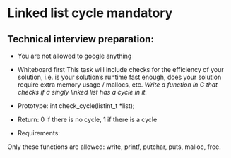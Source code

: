 # Linked list cycle mandatory
## Technical interview preparation:

- You are not allowed to google anything
- Whiteboard first
This task will include checks for the efficiency of your solution, i.e. is your solution’s runtime fast enough, does your solution require extra memory usage / mallocs, etc.
*Write a function in C that checks if a singly linked list has a cycle in it.*

- Prototype: int check_cycle(listint_t *list);
- Return: 0 if there is no cycle, 1 if there is a cycle
- Requirements:

Only these functions are allowed: write, printf, putchar, puts, malloc, free.
